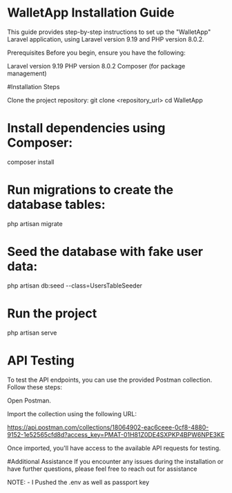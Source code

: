 # WalletApp Installation Guide
This guide provides step-by-step instructions to set up the "WalletApp" Laravel application, using Laravel version 9.19 and PHP version 8.0.2.

Prerequisites
Before you begin, ensure you have the following:

Laravel version 9.19
PHP version 8.0.2
Composer (for package management)

#Installation Steps

Clone the project repository:
git clone <repository_url>
cd WalletApp

# Install dependencies using Composer:
composer install

# Run migrations to create the database tables:
php artisan migrate

# Seed the database with fake user data:

php artisan db:seed --class=UsersTableSeeder

# Run the project 

php artisan serve

# API Testing
To test the API endpoints, you can use the provided Postman collection. Follow these steps:

Open Postman.

Import the collection using the following URL:

https://api.postman.com/collections/18064902-eac6ceee-0cf8-4880-9152-1e52565cfd8d?access_key=PMAT-01H81Z0DE4SXPKP4BPW6NPE3KE

Once imported, you'll have access to the available API requests for testing.

#Additional Assistance
If you encounter any issues during the installation or have further questions, please feel free to reach out for assistance

NOTE: - I Pushed the .env as well as passport key
